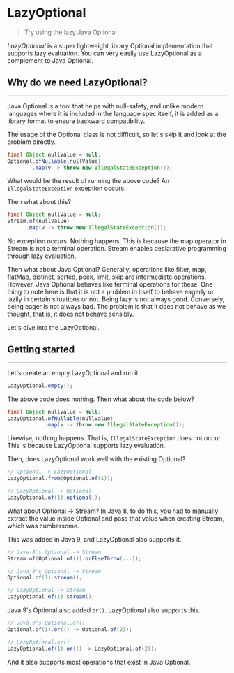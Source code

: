 # LazyOptional

> Try using the lazy Java Optional

_LazyOptional_ is a super lightweight library Optional implementation that supports lazy evaluation. You can very easily use LazyOptional as a complement to Java Optional.

## Why do we need LazyOptional?

---

Java Optional is a tool that helps with null-safety, and unlike modern languages where it is included in the language spec itself, it is added as a library format to ensure backward compatibility.

The usage of the Optional class is not difficult, so let's skip it and look at the problem directly.

```java
final Object nullValue = null;
Optional.ofNullable(nullValue)
        .map(v -> throw new IllegalStateException());
```

What would be the result of running the above code? An `IllegalStateException` exception occurs.

Then what about this?

```java
final Object nullValue = null;
Stream.of(nullValue)
      .map(v -> throw new IllegalStateException());
```

No exception occurs. Nothing happens. This is because the map operator in Stream is not a terminal operation. Stream enables declarative programming through lazy evaluation.

Then what about Java Optional? Generally, operations like filter, map, flatMap, distinct, sorted, peek, limit, skip are intermediate operations. However, Java Optional behaves like terminal operations for these. One thing to note here is that it is not a problem in itself to behave eagerly or lazily in certain situations or not. Being lazy is not always good. Conversely, being eager is not always bad. The problem is that it does not behave as we thought, that is, it does not behave sensibly.

Let's dive into the LazyOptional.

## Getting started

---

Let's create an empty LazyOptional and run it.
```java
LazyOptional.empty();
```
The above code does nothing. Then what about the code below?
```java
final Object nullValue = null;
LazyOptional.ofNullable(nullValue)
            .map(v -> throw new IllegalStateException());
```
Likewise, nothing happens. That is, `IllegalStateException` does not occur.
This is because LazyOptional supports lazy evaluation.

Then, does LazyOptional work well with the existing Optional?

```java
// Optional -> LazyOptional
LazyOptional.from(Optional.of(1));

// LazyOptional -> Optional
LazyOptional.of(1).optional();
```

What about Optional -> Stream? In Java 8, to do this, you had to manually extract the value inside Optional and pass that value when creating Stream, which was cumbersome.

This was added in Java 9, and LazyOptional also supports it.
```java
// Java 8's Optional -> Stream
Stream.of(Optional.of(1).orElseThrow(...));

// Java 9's Optional -> Stream
Optional.of(1).stream();

// LazyOptional -> Stream
LazyOptional.of(1).stream();
```

Java 9's Optional also added `or()`. LazyOptional also supports this.
```java
// Java 9's Optional.or()
Optional.of(1).or(() -> Optional.of(2));

// LazyOptional.or()
LazyOptional.of(1).or(() -> LazyOptional.of(2));
```

And it also supports most operations that exist in Java Optional.